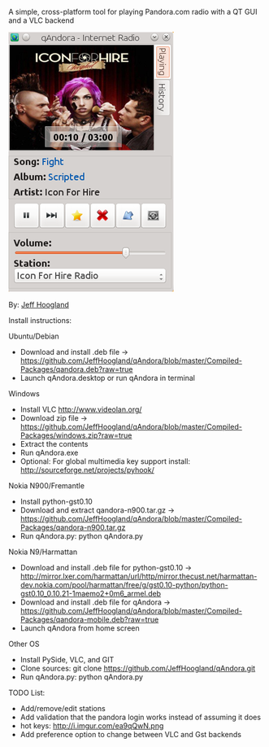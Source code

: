 A simple, cross-platform tool for playing Pandora.com radio with a QT GUI and a VLC backend

![alt text](https://raw.githubusercontent.com/JeffHoogland/qAndora/master/screenshots/qAndora-main.png "qAndora Internet Radio") 

By: [Jeff Hoogland](http://www.jeffhoogland.com/)

Install instructions:

Ubuntu/Debian
  - Download and install .deb file -> https://github.com/JeffHoogland/qAndora/blob/master/Compiled-Packages/qandora.deb?raw=true
  - Launch qAndora.desktop or run qAndora in terminal

Windows
  - Install VLC http://www.videolan.org/
  - Download zip file -> https://github.com/JeffHoogland/qAndora/blob/master/Compiled-Packages/windows.zip?raw=true
  - Extract the contents
  - Run qAndora.exe
  - Optional: For global multimedia key support install: http://sourceforge.net/projects/pyhook/

Nokia N900/Fremantle
  - Install python-gst0.10
  - Download and extract qandora-n900.tar.gz -> https://github.com/JeffHoogland/qAndora/blob/master/Compiled-Packages/qandora-n900.tar.gz
  - Run qAndora.py: python qAndora.py

Nokia N9/Harmattan
  - Download and install .deb file for python-gst0.10 -> http://mirror.lxer.com/harmattan/url/http/mirror.thecust.net/harmattan-dev.nokia.com/pool/harmattan/free/g/gst0.10-python/python-gst0.10_0.10.21-1maemo2+0m6_armel.deb
  - Download and install .deb file for qAndora -> https://github.com/JeffHoogland/qAndora/blob/master/Compiled-Packages/qandora-mobile.deb?raw=true
  - Launch qAndora from home screen

Other OS
  - Install PySide, VLC, and GIT
  - Clone sources: git clone https://github.com/JeffHoogland/qAndora.git
  - Run qAndora.py: python qAndora.py

TODO List:
- Add/remove/edit stations
- Add validation that the pandora login works instead of assuming it does
- hot keys: http://i.imgur.com/ea9qQwN.png
- Add preference option to change between VLC and Gst backends
